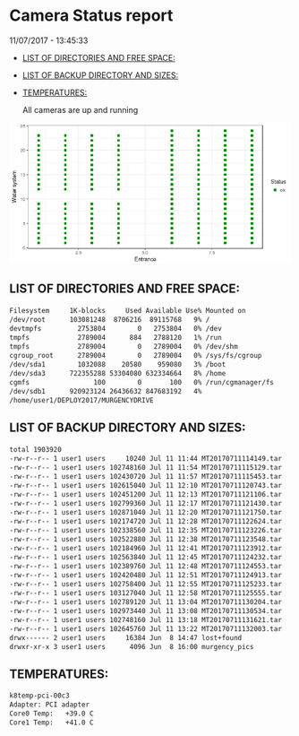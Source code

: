 Camera Status report
================
11/07/2017 - 13:45:33

-   [LIST OF DIRECTORIES AND FREE SPACE:](#list-of-directories-and-free-space)
-   [LIST OF BACKUP DIRECTORY AND SIZES:](#list-of-backup-directory-and-sizes)
-   [TEMPERATURES:](#temperatures)

    All cameras are up and running

![](camreport_files/figure-markdown_github/unnamed-chunk-2-1.png)

LIST OF DIRECTORIES AND FREE SPACE:
-----------------------------------

``` text
Filesystem     1K-blocks     Used Available Use% Mounted on
/dev/root      103081248  8706216  89115768   9% /
devtmpfs         2753804        0   2753804   0% /dev
tmpfs            2789004      884   2788120   1% /run
tmpfs            2789004        0   2789004   0% /dev/shm
cgroup_root      2789004        0   2789004   0% /sys/fs/cgroup
/dev/sda1        1032088    20580    959080   3% /boot
/dev/sda3      722355288 53304080 632334664   8% /home
cgmfs                100        0       100   0% /run/cgmanager/fs
/dev/sdb1      920923124 26436632 847683192   4% /home/user1/DEPLOY2017/MURGENCYDRIVE
```

LIST OF BACKUP DIRECTORY AND SIZES:
-----------------------------------

``` text
total 1903920
-rw-r--r-- 1 user1 users     10240 Jul 11 11:44 MT20170711114149.tar
-rw-r--r-- 1 user1 users 102748160 Jul 11 11:54 MT20170711115129.tar
-rw-r--r-- 1 user1 users 102430720 Jul 11 11:57 MT20170711115453.tar
-rw-r--r-- 1 user1 users 102615040 Jul 11 12:10 MT20170711120743.tar
-rw-r--r-- 1 user1 users 102451200 Jul 11 12:13 MT20170711121106.tar
-rw-r--r-- 1 user1 users 102799360 Jul 11 12:17 MT20170711121430.tar
-rw-r--r-- 1 user1 users 102871040 Jul 11 12:20 MT20170711121750.tar
-rw-r--r-- 1 user1 users 102174720 Jul 11 12:28 MT20170711122624.tar
-rw-r--r-- 1 user1 users 102338560 Jul 11 12:35 MT20170711123226.tar
-rw-r--r-- 1 user1 users 102522880 Jul 11 12:38 MT20170711123548.tar
-rw-r--r-- 1 user1 users 102184960 Jul 11 12:41 MT20170711123912.tar
-rw-r--r-- 1 user1 users 102563840 Jul 11 12:45 MT20170711124232.tar
-rw-r--r-- 1 user1 users 102389760 Jul 11 12:48 MT20170711124553.tar
-rw-r--r-- 1 user1 users 102420480 Jul 11 12:51 MT20170711124913.tar
-rw-r--r-- 1 user1 users 102758400 Jul 11 12:55 MT20170711125233.tar
-rw-r--r-- 1 user1 users 103127040 Jul 11 12:58 MT20170711125555.tar
-rw-r--r-- 1 user1 users 102789120 Jul 11 13:04 MT20170711130204.tar
-rw-r--r-- 1 user1 users 102973440 Jul 11 13:08 MT20170711130534.tar
-rw-r--r-- 1 user1 users 102748160 Jul 11 13:18 MT20170711131621.tar
-rw-r--r-- 1 user1 users 102645760 Jul 11 13:22 MT20170711132003.tar
drwx------ 2 user1 users     16384 Jun  8 14:47 lost+found
drwxr-xr-x 3 user1 users      4096 Jun  8 16:00 murgency_pics
```

TEMPERATURES:
-------------

``` text
k8temp-pci-00c3
Adapter: PCI adapter
Core0 Temp:   +39.0 C  
Core1 Temp:   +41.0 C  
```
